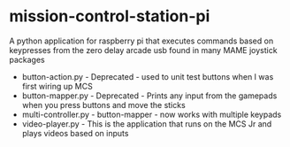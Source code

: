 # mission-control-station-pi
A python application for raspberry pi that executes commands based on keypresses from the zero delay arcade usb found in many MAME joystick packages



- button-action.py - Deprecated - used to unit test buttons when I was first wiring up MCS
- button-mapper.py - Deprecated - Prints any input from the gamepads when you press buttons and move the sticks
- multi-controller.py - button-mapper - now works with multiple keypads
- video-player.py - This is the application that runs on the MCS Jr and plays videos based on inputs
